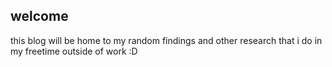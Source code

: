## welcome

this blog will be home to my random findings and other research that i do in my freetime outside of work :D
